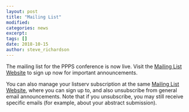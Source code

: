 ```yaml
---
layout: post
title: "Mailing List"
modified:
categories: news
excerpt: 
tags: []
date: 2018-10-15
author: steve_richardson
---
```


The mailing list for the PPPS conference is now live. Visit the [Mailing List Website](https://listserv.ieee.org/cgi-bin/wa?SUBED1=IEEE-PPC&A=1) to sign up now for important announcements.

You can also manage your listserv subscription at the same [Mailing List Website](https://listserv.ieee.org/cgi-bin/wa?SUBED1=IEEE-PPC&A=1), where you can sign up to, and also unsubscribe from general email announcements. Note that if you unsubscribe, you may still receive specific emails (for example, about your abstract submission). 